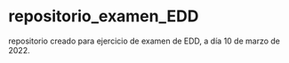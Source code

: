 # repositorio_examen_EDD
repositorio creado para ejercicio de examen de EDD, a día 10 de marzo de 2022.
